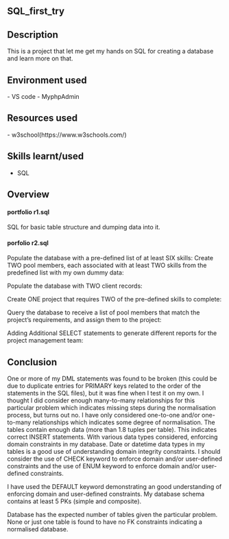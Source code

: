 <h2>SQL_first_try</h2>

<h2>Description</h2>
This is a project that let me get my hands on SQL for creating a database and learn more on that. 

<h2>Environment used</h2>
- VS code
- MyphpAdmin

<h2>Resources used</h2>
- w3school(https://www.w3schools.com/)

<h2>Skills learnt/used</h2>

- SQL<br>

<h2>Overview</h2>

<h4>portfolio r1.sql</h4>

SQL for basic table structure and dumping data into it.

<h4>porfolio r2.sql</h4>


Populate the database with a pre-defined list of at least SIX skills:
Create TWO pool members, each associated with at least TWO skills from the predefined list with my own dummy data:

Populate the database with TWO client records:

Create ONE project that requires TWO of the pre-defined skills to complete:


Query the database to receive a list of pool members that match the project’s requirements, and assign them to the project:

Adding Additional SELECT statements to generate different reports for the project management team:

<h2>Conclusion</h2>

One or more of my DML statements was found to be broken (this could be due to duplicate entries for PRIMARY keys related to the order of the statements in the SQL files), but it was fine when I test it on my own. I thought I did consider enough many-to-many relationships for this particular problem which indicates missing steps during the normalisation process, but turns out no. I have only considered one-to-one and/or one-to-many relationships which indicates some degree of normalisation. The tables contain enough data (more than 1.8 tuples per table). This indicates correct INSERT statements. With various data types considered, enforcing domain constraints in my database. Date or datetime data types in my tables is a good use of understanding domain integrity constraints.
I should consider the use of CHECK keyword to enforce domain and/or user-defined constraints and the use of ENUM keyword to enforce domain and/or user-defined constraints. 

I have used the DEFAULT keyword demonstrating an good understanding of enforcing domain and user-defined constraints. My database schema contains at least 5 PKs (simple and composite). 

Database has the expected number of tables given the particular problem. None or just one table is found to have no FK constraints indicating a normalised database.



